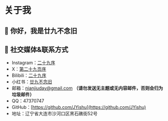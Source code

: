 # 关于我
## 👋 你好，我是廿九不念旧
## 🔗 社交媒体&联系方式
- Instagram：[二十九序](https://www.instagram.com/nianjiuday/)
- X：[第二十九页序](https://x.com/nianjiuday)
- Bilibili：[二十九序](https://space.bilibili.com/1393180743)
- 小红书：[廿九不念旧](https://www.xiaohongshu.com/user/profile/68a5c496000000001a00ef5b?xsec_token=YBnXxCEIB8Cr3ICQ6NmHrh7m30YQUAp-iC1zOmVC8i7QU%3D&xsec_source=app_share&xhsshare=CopyLink&appuid=68a5c496000000001a00ef5b&apptime=1755876188&share_id=fdc6c257c1ab4d29ab2f5b2a08377fa0&share_channel=copy_link)
- 邮箱：nianjiuday@gmail.com **（请勿发送无主题或无内容邮件，否则会归为垃圾邮件）**
- QQ：47370747
- GitHub：[https://github.com/JYishu](https://github.com/JYishu)
- 地址：辽宁省大连市沙河口区黑石礁街52号









